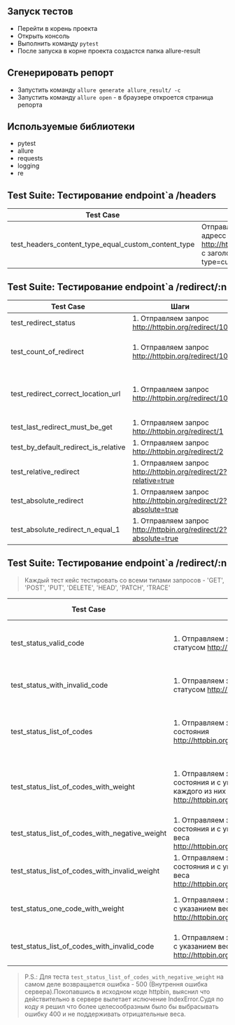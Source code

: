 ## Запуск тестов
* Перейти в корень проекта
* Открыть консоль
* Выполнить команду `pytest`
* После запуска в корне проекта создастся папка allure-result

## Сгенерировать репорт
* Запустить команду `allure generate allure_result/ -c`
* Запустить команду `allure open` - в браузере откроется страница репорта

## Используемые библиотеки
* pytest
* allure
* requests
* logging
* re

## Test Suite: Тестирование endpoint`а /headers
Test Case | Шаги | Ожидаемый результат
------------ | ------------ | -------------
test_headers_content_type_equal_custom_content_type| Отправляем запрос на адресс http://httpbin.org/headers с заголовком content-type=custom_content_type | В теле ответа будет содержаться заголовок content-type=custom_content_type


## Test Suite: Тестирование endpoint`а /redirect/:n
Test Case | Шаги | Ожидаемый результат
------------ | ------------ | -------------
test_redirect_status| 1. Отправляем запрос http://httpbin.org/redirect/10 | каждый редирект содержит код состояния 302
test_count_of_redirect | 1. Отправляем запрос http://httpbin.org/redirect/10 |  выполненное количество редиректов равно запрашиваемому количеству
test_redirect_correct_location_url | 1. Отправляем запрос http://httpbin.org/redirect/10 | каждый редирект перенаправляет запрос на адрес http://httpbin.org/redirect/:n-1
test_last_redirect_must_be_get | 1. Отправляем запрос http://httpbin.org/redirect/1 | Location будет равен /get
test_by_default_redirect_is_relative | 1. Отправляем запрос http://httpbin.org/redirect/2 | Location будет равен /relative-redirect/1
test_relative_redirect | 1. Отправляем запрос http://httpbin.org/redirect/2?relative=true | Location будет равен /relative-redirect/1
test_absolute_redirect | 1. Отправляем запрос http://httpbin.org/redirect/2?absolute=true | Location будет равен http://httpbin.org/absolute-redirect/1
test_absolute_redirect_n_equal_1 | 1. Отправляем запрос http://httpbin.org/redirect/2?absolute=true | Location будет равен http://httpbin.org/get


## Test Suite: Тестирование endpoint`а /redirect/:n
>Каждый тест кейс тестировать со всеми типами запросов - 'GET', 'POST', 'PUT', 'DELETE', 'HEAD', 'PATCH', 'TRACE'

Test Case | Шаги | Ожидаемый результат
------------ | ------------ | -------------
test_status_valid_code | 1. Отправляем запрос с валидным статусом http://httpbin.org/status/406 | ответ содержит код состояния - 406
test_status_with_invalid_code | 1. Отправляем запрос с невалидным статусом http://httpbin.org/status/3-1 | ответ содержит код ошибки - 400
test_status_list_of_codes | 1. Отправляем запрос со списком кодов состояния http://httpbin.org/status/401,402,202 | ответ содержит один из кодов состояния - 401,402,202
test_status_list_of_codes_with_weight | 1. Отправляем запрос со списком кодов состояния и с указанием веса для каждого из них http://httpbin.org/status/401:2,402:1,202:4 | ответ содержит один из кодов состояния - 401,402,202
test_status_list_of_codes_with_negative_weight | 1. Отправляем запрос со списком кодов состояния и с указанием невалидного веса http://httpbin.org/status/401:-2,300:1 | ответ содержит код ошибки - 400
test_status_list_of_codes_with_invalid_weight | 1. Отправляем запрос со списком кодов состояния и с указанием невалидного веса http://httpbin.org/status/401:asd,300:1 | ответ содержит код ошибки - 400
test_status_one_code_with_weight | 1. Отправляем запрос с кодом состояния с указанием веса http://httpbin.org/status/401:2 | ответ содержит код ошибки - 400
test_status_list_of_codes_with_invalid_code | 1. Отправляем запрос с кодом состояния с указанием веса http://httpbin.org/status/401,402,200,foo | ответ содержит код ошибки - 400



> P.S.: Для теста `test_status_list_of_codes_with_negative_weight` на самом деле  возвращается ошибка - 500 (Внутрення ошибка сервера).Покопавшись в исходном коде httpbin, выяснил что действительно в сервере вылетает ислючение IndexError.Судя по коду я решил что более целесообразным было бы выбрасывать ошибку 400 и не поддерживать отрицательные веса.



